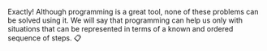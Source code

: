 Exactly! Although programming is a great tool, none of these problems can be solved using it. We will say that programming can help us only with situations that can be represented in terms of a known and ordered sequence of steps. :clipboard:
